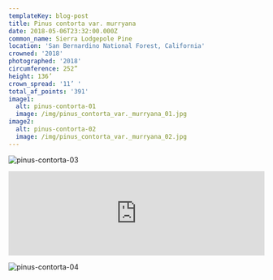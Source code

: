 ```yaml
---
templateKey: blog-post
title: Pinus contorta var. murryana
date: 2018-05-06T23:32:00.000Z
common_name: Sierra Lodgepole Pine
location: 'San Bernardino National Forest, California'
crowned: '2018'
photographed: '2018'
circumference: 252”
height: 136’
crown_spread: '11’ '
total_af_points: '391'
image1:
  alt: pinus-contorta-01
  image: /img/pinus_contorta_var._murryana_01.jpg
image2:
  alt: pinus-contorta-02
  image: /img/pinus_contorta_var._murryana_02.jpg
---
```


![pinus-contorta-03](/img/pinus_contorta_var._murryana_03.jpg 'pinus-contorta-03')

<iframe width="100%" height="166" scrolling="no" frameborder="no" allow="autoplay" src="https://w.soundcloud.com/player/?url=https%3A//api.soundcloud.com/tracks/574343940&color=%23534838&auto_play=false&hide_related=false&show_comments=true&show_user=true&show_reposts=false&show_teaser=true"></iframe>

![pinus-contorta-04](/img/pinus_contorta_var._murryana_04.jpg 'pinus-contorta-04')
